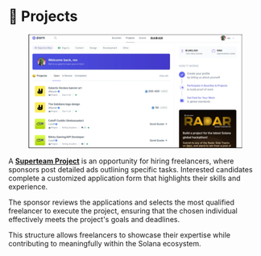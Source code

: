 # 📝 Projects

<figure><img src="../.gitbook/assets/image (6).png" alt=""><figcaption></figcaption></figure>

A [**Superteam Project**](https://earn.superteam.fun/projects/) is an opportunity for hiring freelancers, where sponsors post detailed ads outlining specific tasks. Interested candidates complete a customized application form that highlights their skills and experience.&#x20;

The sponsor reviews the applications and selects the most qualified freelancer to execute the project, ensuring that the chosen individual effectively meets the project's goals and deadlines.

This structure allows freelancers to showcase their expertise while contributing to meaningfully within the Solana ecosystem.
